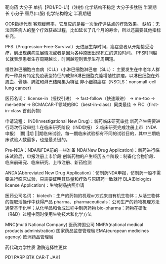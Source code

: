 靶向药
    大分子
        单抗【PD1/PD-L1】(注射)
        化学结构不稳定
        大分子多肽链
        半衰期长
    小分子
        替尼(口服)
        化学结构稳定
        半衰期短

OOR指标代表 客观缓解率，它反应的是每一次治疗评估点的疗效效果。
缺陷：无法回答病人的整个疗效获益过程，比如延长了几个月的寿命，所以还需要其他指标补充。

PFS（Progression-Free-Survival）无进展生存时间，癌症患者从开始接受治疗，到出现疾病进展情况或者是因为各种原因出现死亡的这段时间。
PFS时间越长就表示患者生存周期越长，时间越短则表示生存周期短。

慢性淋巴细胞白血病（CLL）/小淋巴细胞淋巴瘤（SLL）：
主要发生在中老年人群的一种具有特定免疫表型特征的成熟B淋巴细胞克隆增殖性肿瘤，以淋巴细胞在外周血、骨髓、脾脏和淋巴结聚集为特征
非小细胞癌症（NSCLS：nonsmall-cell lung cancer）

医药名词：
license-in（授权引进） -> fast-follow（快速跟进） -> me-too -> me-better -> BCMACAR-T领域的BIC（best-in-class）同类最佳 -> FIC（first-in-class 首创药物）

申请流程：
IND(Investigational New Drug)：新药临床研究审批
    新药产生需要进行两次行政审批
        1.在临床研究阶段（IND申报）
        2.临床研究完成注册上市（NDA申报）
        |期 ||期 |||期临床试验，每一期临床试验都有不同的试验目的，其中三期临床试验人数最多，也是最关键的。

Pre-NDA：NDA和FDA前的一些准备
NDA(New Drug Application)：新药进行临床试验后，申报注册上市阶段
    创新药物的产生经历五个阶段：制备化合物阶段、临床前研究、临床研究、上市注册、新药检测

ANDA(Abbreviated New Drug Application)：仿制药NDA申报，仿制药一般不需要进行临床试验，只需要证明其质量和疗效与原研药一致就行
BLA(Biologics license Application)：生物制品执照申请


医药公司名词：
biotech：生产的药物的机理or方式来自有机生物体；从活生物体的提取活操作中获得产品
pharma、pharmaceuticals：公司生产的药物机理方法通常基于化学；从化学品和合成过程中制药药物
bio-pharma：药物在研发（R&D）过程中同时使用生物技术和化学方法

MNC(multi National Company) 医药跨国公司
NMPA(national medical products administration) 国家药品监督管理局
EMA(european medicines agency) 欧洲药品管理局

药代动力学性质
激酶选择性更优

PD1
PARP
BTK
CAR-T
JAK1